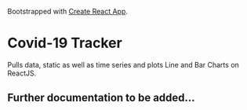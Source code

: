 Bootstrapped with [Create React App](https://github.com/facebook/create-react-app).
# Covid-19 Tracker
Pulls data, static as well as time series and plots Line and Bar Charts on ReactJS.

## Further documentation to be added...
